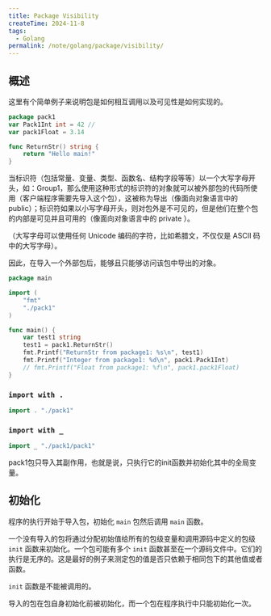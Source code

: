 ```yaml
---
title: Package Visibility
createTime: 2024-11-8
tags:
  - Golang
permalink: /note/golang/package/visibility/
---
```


## 概述

这里有个简单例子来说明包是如何相互调用以及可见性是如何实现的。

```go
package pack1
var Pack1Int int = 42 // 
var pack1Float = 3.14

func ReturnStr() string {
	return "Hello main!"
}
```

当标识符（包括常量、变量、类型、函数名、结构字段等等）以一个大写字母开头，如：Group1，那么使用这种形式的标识符的对象就可以被外部包的代码所使用（客户端程序需要先导入这个包），这被称为导出（像面向对象语言中的 public）；标识符如果以小写字母开头，则对包外是不可见的，但是他们在整个包的内部是可见并且可用的（像面向对象语言中的 private ）。

（大写字母可以使用任何 Unicode 编码的字符，比如希腊文，不仅仅是 ASCII 码中的大写字母）。

因此，在导入一个外部包后，能够且只能够访问该包中导出的对象。

```go
package main

import (
	"fmt"
	"./pack1"
)

func main() {
	var test1 string
	test1 = pack1.ReturnStr()
	fmt.Printf("ReturnStr from package1: %s\n", test1)
	fmt.Printf("Integer from package1: %d\n", pack1.Pack1Int)
	// fmt.Printf("Float from package1: %f\n", pack1.pack1Float)
}
```

### `import with .`

```go
import . "./pack1"
```

### `import with _`

```go
import _ "./pack1/pack1"
```

pack1包只导入其副作用，也就是说，只执行它的init函数并初始化其中的全局变量。

## 初始化

程序的执行开始于导入包，初始化 `main` 包然后调用 `main` 函数。

一个没有导入的包将通过分配初始值给所有的包级变量和调用源码中定义的包级 `init` 函数来初始化。一个包可能有多个 `init` 函数甚至在一个源码文件中。它们的执行是无序的。这是最好的例子来测定包的值是否只依赖于相同包下的其他值或者函数。

`init` 函数是不能被调用的。

导入的包在包自身初始化前被初始化，而一个包在程序执行中只能初始化一次。